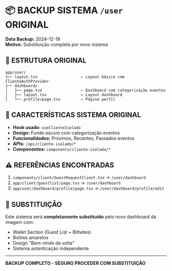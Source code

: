 # 📦 BACKUP SISTEMA `/user` ORIGINAL

**Data Backup:** 2024-12-19  
**Motivo:** Substituição completa por novo sistema

## 📁 ESTRUTURA ORIGINAL

```
app/user/
├── layout.tsx                   ← Layout básico com ClienteAuthProvider
├── dashboard/
│   ├── page.tsx                 ← Dashboard com categorização eventos
│   ├── layout.tsx               ← Layout dashboard
│   └── profile/page.tsx         ← Página perfil
```

## 🔧 CARACTERÍSTICAS SISTEMA ORIGINAL

- **Hook usado:** `useClienteIsolado`
- **Design:** Fundo escuro com categorização eventos
- **Funcionalidades:** Próximos, Recentes, Passados eventos
- **APIs:** `/api/cliente-isolado/*`
- **Componentes:** `components/cliente-isolado/*`

## ⚠️ REFERÊNCIAS ENCONTRADAS

1. `components/client/GuestRequestClient.tsx` → `/user/dashboard`
2. `app/client/guestlist/page.tsx` → `/user/dashboard`  
3. `app/user/dashboard/profile/page.tsx` → `/user/dashboard/profile/edit`

## 🎯 SUBSTITUIÇÃO

Este sistema será **completamente substituído** pelo novo dashboard da imagem com:
- Wallet Section (Guest List + Bilhetes)
- Botões amarelos
- Design "Bem-vindo de volta"
- Sistema autenticação independente

---
**BACKUP COMPLETO - SEGURO PROCEDER COM SUBSTITUIÇÃO** 